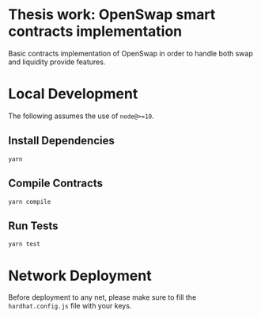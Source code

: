 # Thesis work: OpenSwap smart contracts implementation

Basic contracts implementation of OpenSwap in order to handle both swap and liquidity provide features.

# Local Development 
The following assumes the use of `node@>=10`.

## Install Dependencies 
`yarn` 

## Compile Contracts 
`yarn compile` 

## Run Tests 
`yarn test`

# Network Deployment

Before deployment to any net, please make sure to fill the `hardhat.config.js` file with your keys.
